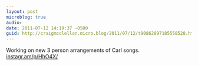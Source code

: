 ```yaml
---
layout: post
microblog: true
audio: 
date: 2011-07-12 14:19:37 -0500
guid: http://craigmcclellan.micro.blog/2011/07/12/t90862897185558528.html
---
```

Working on new 3 person arrangements of Carl songs.  [instagr.am/p/HhO4X/](http://instagr.am/p/HhO4X/)
